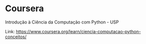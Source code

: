 # Coursera
Introdução à Ciência da Computação com Python - USP

Link: https://www.coursera.org/learn/ciencia-computacao-python-conceitos/
